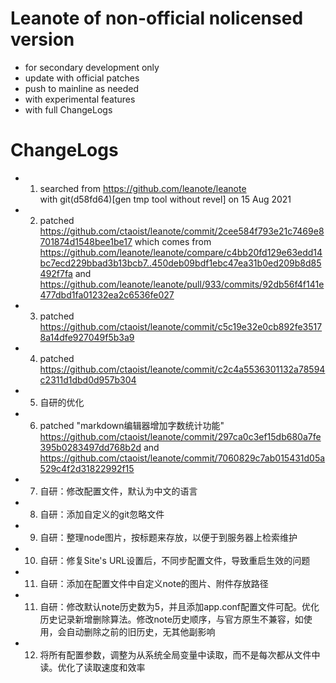 # Leanote of non-official nolicensed version
* for secondary development only
* update with official patches
* push to mainline as needed
* with experimental features
* with full ChangeLogs

  

# ChangeLogs
+ 1. searched from https://github.com/leanote/leanote  
		with git(d58fd64)[gen tmp tool without revel] on 15 Aug 2021
+ 2. patched https://github.com/ctaoist/leanote/commit/2cee584f793e21c7469e8701874d1548bee1be17
		which comes from https://github.com/leanote/leanote/compare/c4bb20fd129e63edd14bc7ecd229bbad3b13bcb7..450deb09bdf1ebc47ea31b0ed209b8d85492f7fa
		and https://github.com/leanote/leanote/pull/933/commits/92db56f4f141e477dbd1fa01232ea2c6536fe027	
+ 3. patched https://github.com/ctaoist/leanote/commit/c5c19e32e0cb892fe35178a14dfe927049f5b3a9
+ 4. patched https://github.com/ctaoist/leanote/commit/c2c4a5536301132a78594c2311d1dbd0d957b304
+ 5. 自研的优化
+ 6. patched "markdown编辑器增加字数统计功能" https://github.com/ctaoist/leanote/commit/297ca0c3ef15db680a7fe395b0283497dd768b2d and https://github.com/ctaoist/leanote/commit/7060829c7ab015431d05a529c4f2d31822992f15
+ 7. 自研：修改配置文件，默认为中文的语言
+ 8. 自研：添加自定义的git忽略文件
+ 9. 自研：整理node图片，按标题来存放，以便于到服务器上检索维护
+ 10. 自研：修复Site's URL设置后，不同步配置文件，导致重启生效的问题
+ 11. 自研：添加在配置文件中自定义note的图片、附件存放路径
+ 11. 自研：修改默认note历史数为5，并且添加app.conf配置文件可配。优化历史记录新增删除算法。修改note历史顺序，与官方原生不兼容，如使用，会自动删除之前的旧历史，无其他副影响
+ 12. 将所有配置参数，调整为从系统全局变量中读取，而不是每次都从文件中读。优化了读取速度和效率














